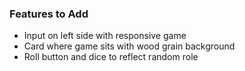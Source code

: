 ### Features to Add
- Input on left side with responsive game
- Card where game sits with wood grain background
- Roll button and dice to reflect random role